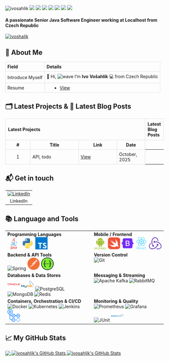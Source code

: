 <p align="left"> 
    <img src="https://komarev.com/ghpvc/?username=ivosahlik" alt="ivosahlik" /> 
    <img src="https://img.shields.io/github/followers/ivosahlik?style=social" />
    <img src="https://img.shields.io/github/stars/ivosahlik/ivosahlik?style=social" />
    <img src="https://img.shields.io/github/watchers/ivosahlik/ivosahlik?style=social" />
    <img src="https://img.shields.io/github/size/ivosahlik/ivosahlik/README.md" />
    <img src="https://img.shields.io/github/last-commit/ivosahlik/ivosahlik" />
    <img src="https://img.shields.io/github/contributors/ivosahlik/ivosahlik" />   
    <img src="https://badge.fury.io/gh/ivosahlik%2Fivosahlik.svg" />  
    
</p>

<h4 align="left">A passionate Senior Java Software Engineer working at <b>Localhost</b> </a> from Czech Republic</h4>

<p align="left"> 
    <a href="https://github.com/ivoshalik/github-profile-trophy">
        <img src="https://github-profile-trophy.vercel.app/?username=ivoshalik&theme=onedark" alt="ivoshalik" />
    </a>
</p>


## 📖 About Me

<table style="width:100%; border-collapse:collapse;">
   <tr>
      <th style="border:1px solid #ddd; padding:6px; text-align:left;">Field</th>
      <th style="border:1px solid #ddd; padding:6px; text-align:left;">Details</th>
   </tr>
   <tr>
      <td style="border:1px solid #ddd; padding:6px;">Introduce Myself</td>
      <td style="border:1px solid #ddd; padding:6px;">🌝 Hi, <img src="https://github.com/TheDudeThatCode/TheDudeThatCode/blob/master/Assets/Hi.gif" width="20" alt="wave"> I’m <strong>Ivo Vošahlík</strong> 💻 from Czech Republic</td>
   </tr>
   <tr>
      <td style="border:1px solid #ddd; padding:6px;">Resume</td>
      <td style="border:1px solid #ddd; padding:6px;">
          <ul style="margin:0 0 0 18px;">
            <li><a href="https://shorturl.at/BaoKs" target="_blank" rel="noopener">View</a></li>
         </ul>
      </td>
   </tr>
</table>

## 🗂️ Latest Projects & 📕 Latest Blog Posts

<table style="width:100%; border-collapse:collapse;">
  <thead>
    <tr>
      <th colspan="4" style="border:1px solid #ddd; padding:8px; text-align:left;">Latest Projects</th>
      <th colspan="4" style="border:1px solid #ddd; padding:8px; text-align:left;">Latest Blog Posts</th>
    </tr>
    <tr>
      <!-- Projects subheaders -->
      <th style="border:1px solid #ddd; padding:6px; width:5rem;">#</th>
      <th style="border:1px solid #ddd; padding:6px; width:10rem;">Title</th>
      <th style="border:1px solid #ddd; padding:6px; width:8rem;">Link</th>
      <th style="border:1px solid #ddd; padding:6px; width:5rem;">Date</th>
    </tr>
  </thead>
  <tbody>
    <tr>
      <!-- Projects -->
      <td style="border:1px solid #ddd; padding:6px; text-align:center;">1</td>
      <td style="border:1px solid #ddd; padding:6px; white-space:nowrap;">
        API, todo
      </td>
      <td style="border:1px solid #ddd; padding:6px;">
        <a href="https://github.com/ivoshlik/todo" target="_blank" rel="noopener">View</a>
      </td>
      <td style="border:1px solid #ddd; padding:6px;">
        October, 2025
      </td>
    </tr>
  </tbody>
</table>

## 📬 Get in touch

<table>
  <tbody>
    <tr>
      <td align="center">
        <a href="https://www.linkedin.com/in/ivo-vo%C5%A1ahl%C3%ADk-520916107/" target="_blank" rel="noopener noreferrer">
          <img src="https://cdn.jsdelivr.net/npm/simple-icons@3.0.1/icons/linkedin.svg" alt="LinkedIn" width="30" height="30">
        </a>
      </td>
    </tr>
    <tr>
      <td align="center">LinkedIn</td>
    </tr>
  </tbody>
</table>


## 📚 Language and Tools
<table width="100%">
  <tr>
    <!-- 0x0: Programming Languages -->
    <td id="0x0" valign="top">
      <strong>Programming Languages</strong><br>
      <img src="https://github.com/devicons/devicon/blob/master/icons/java/java-original-wordmark.svg" alt="Java" width="40" height="40"/>
      <img src="https://github.com/devicons/devicon/blob/master/icons/python/python-original.svg" alt="Python" width="40" height="40"/>
      <img src="https://github.com/devicons/devicon/blob/master/icons/typescript/typescript-original.svg" alt="TypeScript" width="40" height="40"/>
    </td>
    <!-- 0x1: Mobile / Frontend -->
    <td id="0x1" valign="top">
      <strong>Mobile / Frontend</strong><br>
      <img src="https://github.com/devicons/devicon/blob/master/icons/android/android-plain-wordmark.svg" alt="Android" width="40" height="40"/>
       <img src="https://github.com/devicons/devicon/blob/master/icons/swift/swift-original.svg" alt="Swiftui" width="40" height="40"/>
      <img src="https://github.com/devicons/devicon/blob/master/icons/bootstrap/bootstrap-plain.svg" alt="Bootstrap" width="40" height="40"/>
      <img src="https://github.com/devicons/devicon/blob/master/icons/react/react-original-wordmark.svg" alt="React" width="40" height="40"/>
      <img src="https://raw.githubusercontent.com/devicons/devicon/master/icons/redux/redux-original.svg" alt="Redux" width="40" height="40"/>
    </td>
  </tr>
  <tr>
    <!-- 1x0: Backend & API Tools -->
    <td id="1x0" valign="top">
      <strong>Backend &amp; API Tools</strong><br>
      <img src="https://www.vectorlogo.zone/logos/springio/springio-icon.svg" alt="Spring" width="40" height="40"/>
      <img src="https://github.com/devicons/devicon/blob/v2.16.0/icons/postman/postman-original.svg" alt="Postman" width="40" height="40"/>
      <img src="https://github.com/devicons/devicon/blob/v2.16.0/icons/swagger/swagger-original.svg" alt="Swagger" width="40" height="40"/>
    </td>
    <!-- 1x1: Version Control -->
    <td id="1x1" valign="top">
      <strong>Version Control</strong><br>
      <img src="https://www.vectorlogo.zone/logos/git-scm/git-scm-icon.svg" alt="Git" width="40" height="40"/>
    </td>
  </tr>
  <tr>
    <!-- 2x0: Databases & Data Stores -->
    <td id="2x0" valign="top">
      <strong>Databases &amp; Data Stores</strong><br>
      <img src="https://github.com/devicons/devicon/blob/master/icons/oracle/oracle-original.svg" alt="Oracle" width="40" height="40"/>
      <img src="https://raw.githubusercontent.com/devicons/devicon/master/icons/mysql/mysql-original-wordmark.svg" alt="MySQL" width="40" height="40"/>
      <img src="https://cdn.jsdelivr.net/gh/devicons/devicon/icons/postgresql/postgresql-original.svg" alt="PostgreSQL" width="40" height="40"/>
      <img src="https://cdn.jsdelivr.net/gh/devicons/devicon/icons/mongodb/mongodb-original-wordmark.svg" alt="MongoDB" width="40" height="40"/>
      <img src="https://cdn.jsdelivr.net/gh/devicons/devicon/icons/redis/redis-original.svg" alt="Redis" width="40" height="40"/>
    </td>
    <!-- 2x1: Messaging & Streaming -->
    <td id="2x1" valign="top">
      <strong>Messaging &amp; Streaming</strong><br>
      <img src="https://cdn.jsdelivr.net/gh/devicons/devicon/icons/apachekafka/apachekafka-original.svg" alt="Apache Kafka" width="40" height="40"/>
      <img src="https://www.vectorlogo.zone/logos/rabbitmq/rabbitmq-icon.svg" alt="RabbitMQ" width="40" height="40"/>
    </td>
  </tr>
  <tr>
    <!-- 3x0: Containers, Orchestration & CI/CD -->
    <td id="3x0" valign="top">
      <strong>Containers, Orchestration &amp; CI/CD</strong><br>
      <img src="https://cdn.jsdelivr.net/gh/devicons/devicon/icons/docker/docker-original.svg" alt="Docker" width="40" height="40"/>
      <img src="https://cdn.jsdelivr.net/gh/devicons/devicon/icons/kubernetes/kubernetes-plain.svg" alt="Kubernetes" width="40" height="40"/>
      <img src="https://cdn.jsdelivr.net/gh/devicons/devicon/icons/jenkins/jenkins-original.svg" alt="Jenkins" width="40" height="40"/>
      <img src="https://github.com/devicons/devicon/blob/v2.16.0/icons/githubactions/githubactions-original.svg" alt="GitHub Actions" width="40" height="40"/>
    </td>
    <!-- 3x1: Monitoring & Quality -->
    <td id="3x1" valign="top">
      <strong>Monitoring &amp; Quality</strong><br>
      <img src="https://cdn.jsdelivr.net/gh/devicons/devicon/icons/prometheus/prometheus-original.svg" alt="Prometheus" width="40" height="40"/>
      <img src="https://cdn.jsdelivr.net/gh/devicons/devicon/icons/grafana/grafana-original.svg" alt="Grafana" width="40" height="40"/>
      <img src="https://cdn.jsdelivr.net/gh/devicons/devicon/icons/junit/junit-original.svg" alt="JUnit" width="40" height="40"/>
      <img src="https://github.com/devicons/devicon/blob/v2.16.0/icons/sonarqube/sonarqube-plain-wordmark.svg" alt="SonarQube" width="40" height="40"/>
    </td>
  </tr>
</table>

## &#x1f4c8; My GitHub Stats

<a href="https://github.com/ivosahlik">
  <img align="center" src="https://github-readme-stats.vercel.app/api/top-langs/?username=ivosahlik&title_color=ffffff&text_color=c9cacc&icon_color=2bbc8a&bg_color=1d1f21" />
</a>

<a href="https://github.com/ivosahlik">
  <img align="center" src="https://github-readme-stats.vercel.app/api?username=ivosahlik&show_icons=true&line_height=27&count_private=true&title_color=ffffff&text_color=c9cacc&icon_color=2bbc8a&bg_color=1d1f21" alt="ivosahlik's GitHub Stats" />
</a>


<a href="https://github.com/ivosahlik">
  <img align="center" src="https://streak-stats.demolab.com?user=ivosahlik&theme=dark" alt="ivosahlik's GitHub Stats" />
</a>

